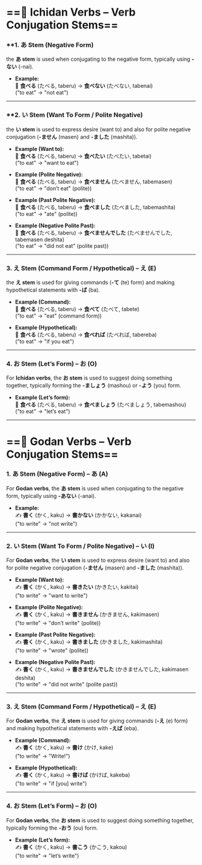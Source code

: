 # ==**🔹 Ichidan Verbs – Verb Conjugation Stems**==

### **1. あ Stem (Negative Form) 

the **あ stem** is used when conjugating to the negative form, typically using **-ない** (-nai).

- **Example:**  
    🍣 **食べる** (たべる, taberu) → **食べない** (たべない, tabenai)  
    ("to eat" → "not eat")
    

---

### **2. い Stem (Want To Form / Polite Negative) 

 the **い stem** is used to express desire (want to) and also for polite negative conjugation (**-ません** (masen) and **-ました** (mashita)).

- **Example (Want to):**  
    🍣 **食べる** (たべる, taberu) → **食べたい** (たべたい, tabetai)  
    ("to eat" → "want to eat")
    
- **Example (Polite Negative):**  
    🍣 **食べる** (たべる, taberu) → **食べません** (たべません, tabemasen)  
    ("to eat" → "don’t eat" (polite))
    
- **Example (Past Polite Negative):**  
    🍣 **食べる** (たべる, taberu) → **食べました** (たべました, tabemashita)  
    ("to eat" → "ate" (polite))
    
- **Example (Negative Polite Past):**  
    🍣 **食べる** (たべる, taberu) → **食べませんでした** (たべませんでした, tabemasen deshita)  
    ("to eat" → "did not eat" (polite past))
    

---

### **3. え Stem (Command Form / Hypothetical) – え (E)**

 the **え stem** is used for giving commands (**-て** (te) form) and making hypothetical statements with **-ば** (ba).

- **Example (Command):**  
    🍣 **食べる** (たべる, taberu) → **食べて** (たべて, tabete)  
    ("to eat" → "eat" (command form))
    
- **Example (Hypothetical):**  
    🍣 **食べる** (たべる, taberu) → **食べれば** (たべれば, tabereba)  
    ("to eat" → "if you eat")
    

---

### **4. お Stem (Let’s Form) – お (O)**

For **Ichidan verbs**, the **お stem** is used to suggest doing something together, typically forming the **-ましょう** (mashou) or **-よう** (you) form.

- **Example (Let’s form):**  
    🍣 **食べる** (たべる, taberu) → **食べましょう** (たべましょう, tabemashou)  
    ("to eat" → "let’s eat")
    

---

# ==**🔹 Godan Verbs – Verb Conjugation Stems**==

### **1. あ Stem (Negative Form) – あ (A)**

For **Godan verbs**, the **あ stem** is used when conjugating to the negative form, typically using **-あない** (-anai).

- **Example:**  
    ✍️ **書く** (かく, kaku) → **書かない** (かかない, kakanai)  
    ("to write" → "not write")
    

---

### **2. い Stem (Want To Form / Polite Negative) – い (I)**

For **Godan verbs**, the **い stem** is used to express desire (want to) and also for polite negative conjugation (**-ません** (masen) and **-ました** (mashita)).

- **Example (Want to):**  
    ✍️ **書く** (かく, kaku) → **書きたい** (かきたい, kakitai)  
    ("to write" → "want to write")
    
- **Example (Polite Negative):**  
    ✍️ **書く** (かく, kaku) → **書きません** (かきません, kakimasen)  
    ("to write" → "don’t write" (polite))
    
- **Example (Past Polite Negative):**  
    ✍️ **書く** (かく, kaku) → **書きました** (かきました, kakimashita)  
    ("to write" → "wrote" (polite))
    
- **Example (Negative Polite Past):**  
    ✍️ **書く** (かく, kaku) → **書きませんでした** (かきませんでした, kakimasen deshita)  
    ("to write" → "did not write" (polite past))
    

---

### **3. え Stem (Command Form / Hypothetical) – え (E)**

For **Godan verbs**, the **え stem** is used for giving commands (**-え** (e) form) and making hypothetical statements with **-えば** (eba).

- **Example (Command):**  
    ✍️ **書く** (かく, kaku) → **書け** (かけ, kake)  
    ("to write" → "Write!")
    
- **Example (Hypothetical):**  
    ✍️ **書く** (かく, kaku) → **書けば** (かけば, kakeba)  
    ("to write" → "if [you] write")
    

---

### **4. お Stem (Let’s Form) – お (O)**

For **Godan verbs**, the **お stem** is used to suggest doing something together, typically forming the **-おう** (ou) form.

- **Example (Let’s form):**  
    ✍️ **書く** (かく, kaku) → **書こう** (かこう, kakou)  
    ("to write" → "let’s write")